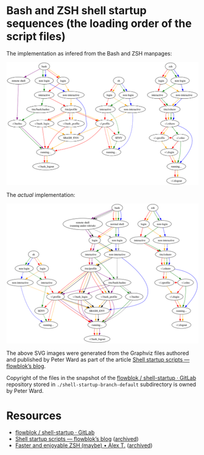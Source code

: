 # Bash and ZSH shell startup sequences (the loading order of the script files)

The implementation as infered from the Bash and ZSH manpages:

![Graph diagram of the implementation as infered from the Bash and ZSH manpages](./impl-man-pages.svg)

The _actual_ implementation:

![Graph diagram of the actual implementation](./impl-actual.svg)

The above SVG images were generated from the Graphviz files authored and published by Peter Ward as part of the article [Shell startup scripts — flowblok’s blog](https://blog.flowblok.id.au/2013-02/shell-startup-scripts.html).

Copyright of the files in the snapshot of the [flowblok / shell-startup · GitLab](https://heptapod.host/flowblok/shell-startup/-/tree/branch/default?ref_type=heads) repository stored in `./shell-startup-branch-default` subdirectory is owned by Peter Ward.

# Resources

- [flowblok / shell-startup · GitLab](https://heptapod.host/flowblok/shell-startup/-/tree/branch/default?ref_type=heads)
- [Shell startup scripts — flowblok’s blog](https://blog.flowblok.id.au/2013-02/shell-startup-scripts.html) ([archived](https://archive.is/20220318215750/https://blog.flowblok.id.au/2013-02/shell-startup-scripts.html))
- [Faster and enjoyable ZSH (maybe) • Alex T.](https://htr3n.github.io/2018/07/faster-zsh/) ([archived](https://archive.is/30xVW))
